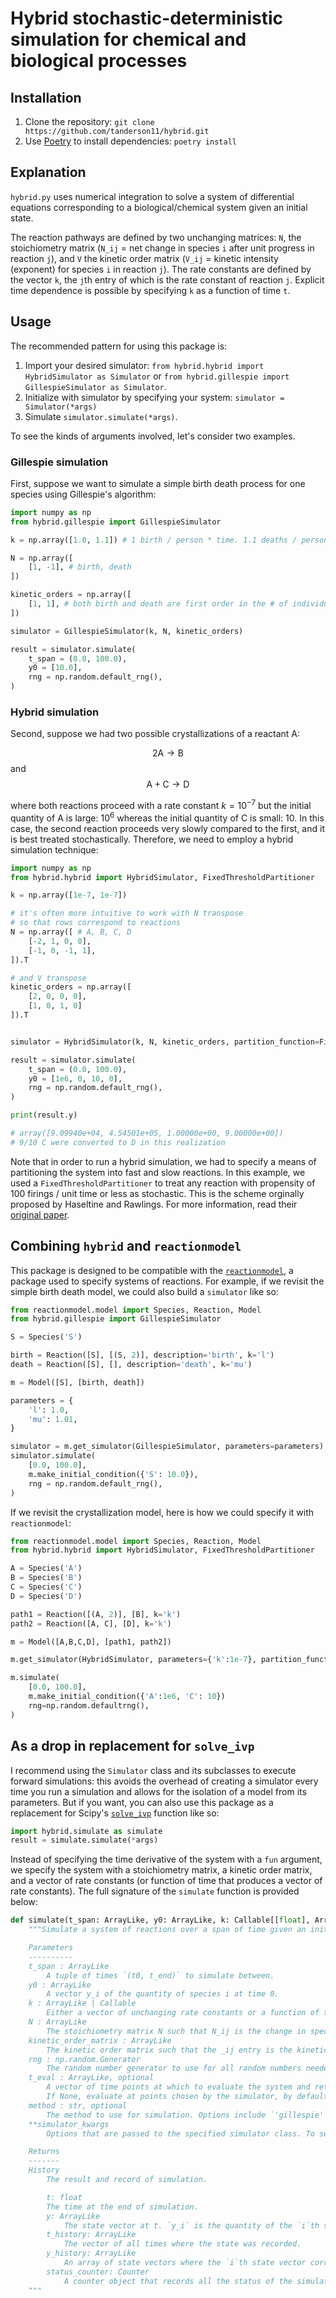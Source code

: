 # Hybrid stochastic-deterministic simulation for chemical and biological processes

## Installation

1. Clone the repository: `git clone https://github.com/tanderson11/hybrid.git`
2. Use [Poetry](https://python-poetry.org) to install dependencies: `poetry install`

## Explanation

`hybrid.py` uses numerical integration to solve a system of differential equations corresponding to a biological/chemical system given an initial state.

The reaction pathways are defined by two unchanging matrices: `N`, the stoichiometry matrix (`N_ij` = net change in species `i` after unit progress in reaction `j`), and `V` the kinetic order matrix (`V_ij` = kinetic intensity (exponent) for species `i` in reaction `j`). The rate constants are defined by the vector `k`, the `j`th entry of which is the rate constant of reaction `j`.
Explicit time dependence is possible by specifying `k` as a function of time `t`.

## Usage

The recommended pattern for using this package is:
1. Import your desired simulator: `from hybrid.hybrid import HybridSimulator as Simulator` or `from hybrid.gillespie import GillespieSimulator as Simulator`.
2. Initialize with simulator by specifying your system: `simulator = Simulator(*args)`
3. Simulate `simulator.simulate(*args)`.

To see the kinds of arguments involved, let's consider two examples.

### Gillespie simulation

First, suppose we want to simulate a simple birth death process for one species using Gillespie's algorithm:

```python
import numpy as np
from hybrid.gillespie import GillespieSimulator

k = np.array([1.0, 1.1]) # 1 birth / person * time. 1.1 deaths / person * time.

N = np.array([
    [1, -1], # birth, death
])

kinetic_orders = np.array([
    [1, 1], # both birth and death are first order in the # of individuals
])

simulator = GillespieSimulator(k, N, kinetic_orders)

result = simulator.simulate(
    t_span = (0.0, 100.0),
    y0 = [10.0],
    rng = np.random.default_rng(),
)
```

### Hybrid simulation

Second, suppose we had two possible crystallizations of a reactant $\text{A}$:

$$ 2 \text{A} \to \text{B} $$
and
$$ \text{A} + \text{C} \to \text{D} $$

where both reactions proceed with a rate constant $k = 10^{-7}$ but the initial quantity of $\text{A}$ is large: $10^{6}$ whereas the initial quantity of $\text{C}$ is small: $10$. In this case, the second reaction proceeds very slowly compared to the first, and it is best treated stochastically. Therefore, we need to employ a hybrid simulation technique:

```python
import numpy as np
from hybrid.hybrid import HybridSimulator, FixedThresholdPartitioner

k = np.array([1e-7, 1e-7])

# it's often more intuitive to work with N transpose
# so that rows correspond to reactions
N = np.array([ # A, B, C, D
    [-2, 1, 0, 0],
    [-1, 0, -1, 1],
]).T

# and V transpose
kinetic_orders = np.array([
    [2, 0, 0, 0],
    [1, 0, 1, 0]
]).T


simulator = HybridSimulator(k, N, kinetic_orders, partition_function=FixedThresholdPartitioner(100.0))

result = simulator.simulate(
    t_span = (0.0, 100.0),
    y0 = [1e6, 0, 10, 0],
    rng = np.random.default_rng(),
)

print(result.y)

# array([9.09940e+04, 4.54501e+05, 1.00000e+00, 9.00000e+00])
# 9/10 C were converted to D in this realization
```

Note that in order to run a hybrid simulation, we had to specify a means of partitioning the system into fast and slow reactions. In this example, we used a `FixedThresholdPartitioner` to treat any reaction with propensity of 100 firings / unit time or less as stochastic. This is the scheme orginally proposed by Haseltine and Rawlings. For more information, read their [original paper](https://pubs.aip.org/aip/jcp/article-abstract/117/15/6959/447100/Approximate-simulation-of-coupled-fast-and-slow).

## Combining `hybrid` and `reactionmodel`

This package is designed to be compatible with the [`reactionmodel`](https://github.com/tanderson11/reactionmodel), a package used to specify systems of reactions. For example, if we revisit the simple birth death model, we could also build a `simulator` like so:

```python
from reactionmodel.model import Species, Reaction, Model
from hybrid.gillespie import GillespieSimulator

S = Species('S')

birth = Reaction([S], [(S, 2)], description='birth', k='l')
death = Reaction([S], [], description='death', k='mu')

m = Model([S], [birth, death])

parameters = {
    'l': 1.0,
    'mu': 1.01,
}

simulator = m.get_simulator(GillespieSimulator, parameters=parameters)
simulator.simulate(
    [0.0, 100.0],
    m.make_initial_condition({'S': 10.0}),
    rng = np.random.default_rng(),
)
```

If we revisit the crystallization model, here is how we could specify it with `reactionmodel`:

```python
from reactionmodel.model import Species, Reaction, Model
from hybrid.hybrid import HybridSimulator, FixedThresholdPartitioner

A = Species('A')
B = Species('B')
C = Species('C')
D = Species('D')

path1 = Reaction([(A, 2)], [B], k='k')
path2 = Reaction([A, C], [D], k='k')

m = Model([A,B,C,D], [path1, path2])

m.get_simulator(HybridSimulator, parameters={'k':1e-7}, partition_function=FixedThresholdPartitioner(100.0))

m.simulate(
    [0.0, 100.0],
    m.make_initial_condition({'A':1e6, 'C': 10})
    rng=np.random.defaultrng(),
)
```

## As a drop in replacement for `solve_ivp`

I recommend using the `Simulator` class and its subclasses to execute forward simulations: this avoids the overhead of creating a simulator every time you run a simulation and allows for the isolation of a model from its parameters. But if you want, you can also use this package as a replacement for Scipy's [`solve_ivp`](https://docs.scipy.org/doc/scipy/reference/generated/scipy.integrate.solve_ivp.html) function like so:

```python
import hybrid.simulate as simulate
result = simulate.simulate(*args)
```

Instead of specifying the time derivative of the system with a `fun` argument, we specify the system with a stoichiometry matrix, a kinetic order matrix, and a vector of rate constants (or function of time that produces a vector of rate constants). The full signature of the `simulate` function is provided below:

```python
def simulate(t_span: ArrayLike, y0: ArrayLike, k: Callable[[float], ArrayLike], N: ArrayLike, kinetic_order_matrix: ArrayLike, rng: np.random.Generator, t_eval: ArrayLike=None, method='haseltinerawlings', **simulator_kwargs):
    """Simulate a system of reactions over a span of time given an initial state using `method`.

    Parameters
    ----------
    t_span : ArrayLike
        A tuple of times `(t0, t_end)` to simulate between.
    y0 : ArrayLike
        A vector y_i of the quantity of species i at time 0.
    k : ArrayLike | Callable
        Either a vector of unchanging rate constants or a function of time that returns a vector of rate constants.
    N : ArrayLike
        The stoichiometry matrix N such that N_ij is the change in species `i` after unit progress in reaction `j`.
    kinetic_order_matrix : ArrayLike
        The kinetic order matrix such that the _ij entry is the kinetic intensity of species i in reaction j.
    rng : np.random.Generator
        The random number generator to use for all random numbers needed during simulation.
    t_eval : ArrayLike, optional
        A vector of time points at which to evaluate the system and return in the final results.
        If None, evaluate at points chosen by the simulator, by default None.
    method : str, optional
        The method to use for simulation. Options include `'gillespie'` and `'haseltinerawlings'`, by default 'haseltinerawlings'
    **simulator_kwargs
        Options that are passed to the specified simulator class. To see valid configurations, inspect the class that you are using.

    Returns
    -------
    History
        The result and record of simulation.

        t: float
        The time at the end of simulation.
        y: ArrayLike
            The state vector at t. `y_i` is the quantity of the `i`th species at time `t`.
        t_history: ArrayLike
            The vector of all times where the state was recorded.
        y_history: ArrayLike
            An array of state vectors where the `i`th state vector corresponds to the `i`th entry in `t_history`.
        status_counter: Counter
            A counter object that records all the status of the simulator at the end of each simulation step.
    """
```
